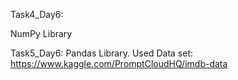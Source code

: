 
Task4_Day6:

NumPy Library

Task5_Day6:
Pandas Library.
Used Data set: https://www.kaggle.com/PromptCloudHQ/imdb-data

